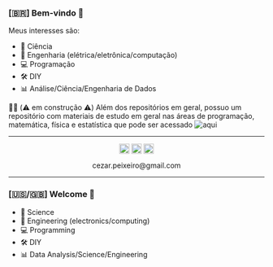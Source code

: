 ### [:brazil:] Bem-vindo :wave:

Meus interesses são:

- :microscope: Ciência
- :satellite: Engenharia (elétrica/eletrônica/computação)
- :computer: Programação
- :hammer_and_wrench: DIY
- :bar_chart: Análise/Ciência/Engenharia de Dados

:construction_worker_man: (:warning: em construção :warning:) Além dos repositórios em geral, possuo um repositório com materiais de estudo em geral nas áreas de programação, matemática, física e estatística que pode ser acessado ![aqui](https://github.com/czrpxr/estudos)

---

<p align="center">
  <a href="https://twitter.com/czrpxr" target="_blank"><img align="center" src="https://cdn.jsdelivr.net/npm/simple-icons@3.0.1/icons/twitter.svg" alt="helendiashd" height="20" width="20" /></a>
  <a href="https://instagram.com/czrpxr" target="_blank"><img align="center" src="https://cdn.jsdelivr.net/npm/simple-icons@3.0.1/icons/instagram.svg" alt="helendias.hd" height="20" width="20" /></a>
  <a href="https://linkedin.com/in/czrpxr" target="_blank"><img align="center" src="https://cdn.jsdelivr.net/npm/simple-icons@3.0.1/icons/linkedin.svg" alt="helendiashd" height="20" width="20" /></a>
</p>

<p align="center">
cezar.peixeiro@gmail.com
</p>

---

### [:us:/:uk:] Welcome :wave:

- :microscope: Science
- :satellite: Engineering (electronics/computing)
- :computer: Programming
- :hammer_and_wrench: DIY
- :bar_chart: Data Analysis/Science/Engineering
